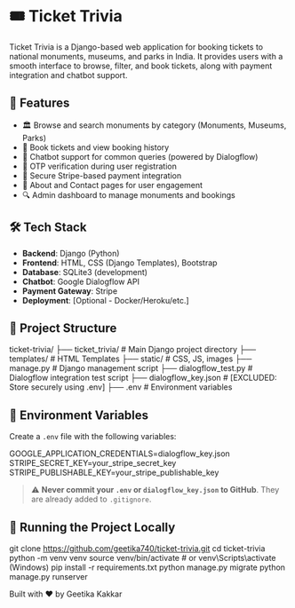 # 🎟️ Ticket Trivia

Ticket Trivia is a Django-based web application for booking tickets to national monuments, museums, and parks in India. It provides users with a smooth interface to browse, filter, and book tickets, along with payment integration and chatbot support.

## 🚀 Features

- 🏛️ Browse and search monuments by category (Monuments, Museums, Parks)
- 🎫 Book tickets and view booking history
- 💬 Chatbot support for common queries (powered by Dialogflow)
- 🧾 OTP verification during user registration
- 🔐 Secure Stripe-based payment integration
- 📄 About and Contact pages for user engagement
- 🔍 Admin dashboard to manage monuments and bookings

## 🛠️ Tech Stack

- **Backend**: Django (Python)
- **Frontend**: HTML, CSS (Django Templates), Bootstrap
- **Database**: SQLite3 (development)
- **Chatbot**: Google Dialogflow API
- **Payment Gateway**: Stripe
- **Deployment**: [Optional - Docker/Heroku/etc.]

## 📂 Project Structure

ticket-trivia/
├── ticket_trivia/ # Main Django project directory
├── templates/ # HTML Templates
├── static/ # CSS, JS, images
├── manage.py # Django management script
├── dialogflow_test.py # Dialogflow integration test script
├── dialogflow_key.json # [EXCLUDED: Store securely using .env]
├── .env # Environment variables

## 🔐 Environment Variables

Create a `.env` file with the following variables:

GOOGLE_APPLICATION_CREDENTIALS=dialogflow_key.json
STRIPE_SECRET_KEY=your_stripe_secret_key
STRIPE_PUBLISHABLE_KEY=your_stripe_publishable_key

> ⚠️ **Never commit your `.env` or `dialogflow_key.json` to GitHub**. They are already added to `.gitignore`.

## 🧪 Running the Project Locally

git clone https://github.com/geetika740/ticket-trivia.git
cd ticket-trivia
python -m venv venv
source venv/bin/activate    # or venv\Scripts\activate (Windows)
pip install -r requirements.txt
python manage.py migrate
python manage.py runserver

Built with ❤️ by Geetika Kakkar
